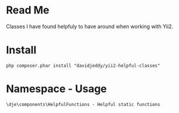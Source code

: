 # Read Me

Classes I have found helpfuly to have around when working with Yii2.

# Install

    php composer.phar install "davidjeddy/yii2-helpful-classes"

# Namespace - Usage

    \dje\components\HelpfulFunctions - Helpful static functions


